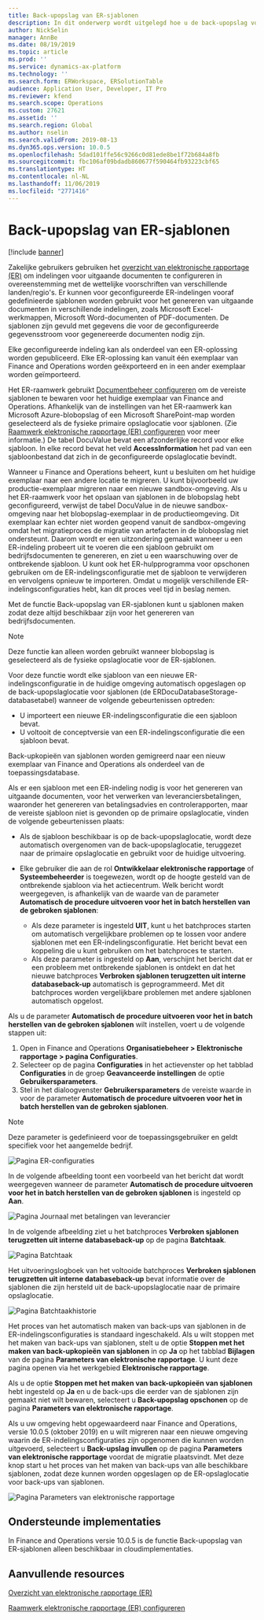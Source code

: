 ```yaml
---
title: Back-upopslag van ER-sjablonen
description: In dit onderwerp wordt uitgelegd hoe u de back-upopslag voor elektronische rapportage (ER) gebruikt voor het herstellen van sjablonen.
author: NickSelin
manager: AnnBe
ms.date: 08/19/2019
ms.topic: article
ms.prod: ''
ms.service: dynamics-ax-platform
ms.technology: ''
ms.search.form: ERWorkspace, ERSolutionTable
audience: Application User, Developer, IT Pro
ms.reviewer: kfend
ms.search.scope: Operations
ms.custom: 27621
ms.assetid: ''
ms.search.region: Global
ms.author: nselin
ms.search.validFrom: 2019-08-13
ms.dyn365.ops.version: 10.0.5
ms.openlocfilehash: 5dad101ffe56c9266c0d81ede8be1f72b684a8fb
ms.sourcegitcommit: fbc106af09bdadb860677f590464fb93223cbf65
ms.translationtype: HT
ms.contentlocale: nl-NL
ms.lasthandoff: 11/06/2019
ms.locfileid: "2771416"
---
```

# <a name="backup-storage-of-er-templates"></a>Back-upopslag van ER-sjablonen

[!include [banner](../includes/banner.md)]

Zakelijke gebruikers gebruiken het [overzicht van elektronische rapportage (ER)](general-electronic-reporting.md) om indelingen voor uitgaande documenten te configureren in overeenstemming met de wettelijke voorschriften van verschillende landen/regio's. Er kunnen voor geconfigureerde ER-indelingen vooraf gedefinieerde sjablonen worden gebruikt voor het genereren van uitgaande documenten in verschillende indelingen, zoals Microsoft Excel-werkmappen, Microsoft Word-documenten of PDF-documenten. De sjablonen zijn gevuld met gegevens die voor de geconfigureerde gegevensstroom voor gegenereerde documenten nodig zijn.

Elke geconfigureerde indeling kan als onderdeel van een ER-oplossing worden gepubliceerd. Elke ER-oplossing kan vanuit één exemplaar van Finance and Operations worden geëxporteerd en in een ander exemplaar worden geïmporteerd.

Het ER-raamwerk gebruikt [Documentbeheer configureren](../../fin-ops/organization-administration/configure-document-management.md) om de vereiste sjablonen te bewaren voor het huidige exemplaar van Finance and Operations. Afhankelijk van de instellingen van het ER-raamwerk kan Microsoft Azure-blobopslag of een Microsoft SharePoint-map worden geselecteerd als de fysieke primaire opslaglocatie voor sjablonen. (Zie [Raamwerk elektronische rapportage (ER) configureren](electronic-reporting-er-configure-parameters.md) voor meer informatie.) De tabel DocuValue bevat een afzonderlijke record voor elke sjabloon. In elke record bevat het veld **AccessInformation** het pad van een sjabloonbestand dat zich in de geconfigureerde opslaglocatie bevindt.

Wanneer u Finance and Operations beheert, kunt u besluiten om het huidige exemplaar naar een andere locatie te migreren. U kunt bijvoorbeeld uw productie-exemplaar migreren naar een nieuwe sandbox-omgeving. Als u het ER-raamwerk voor het opslaan van sjablonen in de blobopslag hebt geconfigureerd, verwijst de tabel DocuValue in de nieuwe sandbox-omgeving naar het blobopslag-exemplaar in de productieomgeving. Dit exemplaar kan echter niet worden geopend vanuit de sandbox-omgeving omdat het migratieproces de migratie van artefacten in de blobopslag niet ondersteunt. Daarom wordt er een uitzondering gemaakt wanneer u een ER-indeling probeert uit te voeren die een sjabloon gebruikt om bedrijfsdocumenten te genereren, en ziet u een waarschuwing over de ontbrekende sjabloon. U kunt ook het ER-hulpprogramma voor opschonen gebruiken om de ER-indelingsconfiguratie met de sjabloon te verwijderen en vervolgens opnieuw te importeren. Omdat u mogelijk verschillende ER-indelingsconfiguraties hebt, kan dit proces veel tijd in beslag nemen.

Met de functie Back-upopslag van ER-sjablonen kunt u sjablonen maken zodat deze altijd beschikbaar zijn voor het genereren van bedrijfsdocumenten.

> [!NOTE]
> Deze functie kan alleen worden gebruikt wanneer blobopslag is geselecteerd als de fysieke opslaglocatie voor de ER-sjablonen.

Voor deze functie wordt elke sjabloon van een nieuwe ER-indelingsconfiguratie in de huidige omgeving automatisch opgeslagen op de back-upopslaglocatie voor sjablonen (de ERDocuDatabaseStorage-databasetabel) wanneer de volgende gebeurtenissen optreden:

- U importeert een nieuwe ER-indelingsconfiguratie die een sjabloon bevat.
- U voltooit de conceptversie van een ER-indelingsconfiguratie die een sjabloon bevat.

Back-upkopieën van sjablonen worden gemigreerd naar een nieuw exemplaar van Finance and Operations als onderdeel van de toepassingsdatabase.

Als er een sjabloon met een ER-indeling nodig is voor het genereren van uitgaande documenten, voor het verwerken van leveranciersbetalingen, waaronder het genereren van betalingsadvies en controlerapporten, maar de vereiste sjabloon niet is gevonden op de primaire opslaglocatie, vinden de volgende gebeurtenissen plaats:

- Als de sjabloon beschikbaar is op de back-upopslaglocatie, wordt deze automatisch overgenomen van de back-upopslaglocatie, teruggezet naar de primaire opslaglocatie en gebruikt voor de huidige uitvoering.
- Elke gebruiker die aan de rol **Ontwikkelaar elektronische rapportage** of **Systeembeheerder** is toegewezen, wordt op de hoogte gesteld van de ontbrekende sjabloon via het actiecentrum. Welk bericht wordt weergegeven, is afhankelijk van de waarde van de parameter **Automatisch de procedure uitvoeren voor het in batch herstellen van de gebroken sjablonen**:

    - Als deze parameter is ingesteld **UIT**, kunt u het batchproces starten om automatisch vergelijkbare problemen op te lossen voor andere sjablonen met een ER-indelingsconfiguratie. Het bericht bevat een koppeling die u kunt gebruiken om het batchproces te starten.
    - Als deze parameter is ingesteld op **Aan**, verschijnt het bericht dat er een probleem met ontbrekende sjablonen is ontdekt en dat het nieuwe batchproces **Verbroken sjablonen terugzetten uit interne databaseback-up** automatisch is geprogrammeerd. Met dit batchproces worden vergelijkbare problemen met andere sjablonen automatisch opgelost.

Als u de parameter **Automatisch de procedure uitvoeren voor het in batch herstellen van de gebroken sjablonen** wilt instellen, voert u de volgende stappen uit:

1. Open in Finance and Operations **Organisatiebeheer \> Elektronische rapportage \> pagina Configuraties**.
2. Selecteer op de pagina **Configuraties** in het actievenster op het tabblad **Configuraties** in de groep **Geavanceerde instellingen** de optie **Gebruikersparameters**.
3. Stel in het dialoogvenster **Gebruikersparameters** de vereiste waarde in voor de parameter **Automatisch de procedure uitvoeren voor het in batch herstellen van de gebroken sjablonen**.

> [!NOTE]
> Deze parameter is gedefinieerd voor de toepassingsgebruiker en geldt specifiek voor het aangemelde bedrijf.

![Pagina ER-configuraties](./media/GER-BackupTemplates-1.png)

In de volgende afbeelding toont een voorbeeld van het bericht dat wordt weergegeven wanneer de parameter **Automatisch de procedure uitvoeren voor het in batch herstellen van de gebroken sjablonen** is ingesteld op **Aan**.

![Pagina Journaal met betalingen van leverancier](./media/GER-BackupTemplates-2.png)

In de volgende afbeelding ziet u het batchproces **Verbroken sjablonen terugzetten uit interne databaseback-up** op de pagina **Batchtaak**.

![Pagina Batchtaak](./media/GER-BackupTemplates-3.png)

Het uitvoeringslogboek van het voltooide batchproces **Verbroken sjablonen terugzetten uit interne databaseback-up** bevat informatie over de sjablonen die zijn hersteld uit de back-upopslaglocatie naar de primaire opslaglocatie.

![Pagina Batchtaakhistorie](./media/GER-BackupTemplates-4.png)

Het proces van het automatisch maken van back-ups van sjablonen in de ER-indelingsconfiguraties is standaard ingeschakeld. Als u wilt stoppen met het maken van back-ups van sjablonen, stelt u de optie **Stoppen met het maken van back-upkopieën van sjablonen** in op **Ja** op het tabblad **Bijlagen** van de pagina **Parameters van elektronische rapportage**. U kunt deze pagina openen via het werkgebied **Elektronische rapportage**.

Als u de optie **Stoppen met het maken van back-upkopieën van sjablonen** hebt ingesteld op **Ja** en u de back-ups die eerder van de sjablonen zijn gemaakt niet wilt bewaren, selecteert u **Back-upopslag opschonen** op de pagina **Parameters van elektronische rapportage**.

Als u uw omgeving hebt opgewaardeerd naar Finance and Operations, versie 10.0.5 (oktober 2019) en u wilt migreren naar een nieuwe omgeving waarin de ER-indelingsconfiguraties zijn opgenomen die kunnen worden uitgevoerd, selecteert u **Back-upslag invullen** op de pagina **Parameters van elektronische rapportage** voordat de migratie plaatsvindt. Met deze knop start u het proces van het maken van back-ups van alle beschikbare sjablonen, zodat deze kunnen worden opgeslagen op de ER-opslaglocatie voor back-ups van sjablonen.

![Pagina Parameters van elektronische rapportage](./media/GER-BackupTemplates-5.png)

## <a name="supported-deployments"></a>Ondersteunde implementaties

In Finance and Operations versie 10.0.5 is de functie Back-upopslag van ER-sjablonen alleen beschikbaar in cloudimplementaties.

## <a name="additional-resources"></a>Aanvullende resources

[Overzicht van elektronische rapportage (ER)](general-electronic-reporting.md)

[Raamwerk elektronische rapportage (ER) configureren](electronic-reporting-er-configure-parameters.md)
